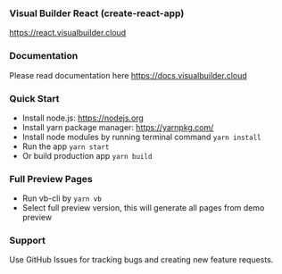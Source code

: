 ### Visual Builder React (create-react-app) ###
https://react.visualbuilder.cloud

### Documentation ###
Please read documentation here https://docs.visualbuilder.cloud

### Quick Start ###
* Install node.js: https://nodejs.org​
* Install yarn package manager: https://yarnpkg.com/​
* Install node modules by running terminal command `yarn install`
* Run the app `yarn start`
* Or build production app `yarn build`

### Full Preview Pages ###
* Run vb-cli by `yarn vb`
* Select full preview version, this will generate all pages from demo preview

### Support ###
Use GitHub Issues for tracking bugs and creating new feature requests.
